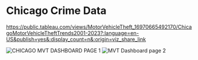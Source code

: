 # Chicago Crime Data
 https://public.tableau.com/views/MotorVehicleTheft_16970665492170/ChicagoMotorVehicleTheftTrends2001-2023?:language=en-US&publish=yes&:display_count=n&:origin=viz_share_link

![CHICAGO MVT DASHBOARD PAGE 1](https://github.com/combechelsey/Chicago-Crime-Data/assets/132314345/538684a9-9efb-4e94-9182-d9f72f1e7ae8)
![MVT Dashboard page 2](https://github.com/combechelsey/Chicago-Crime-Data/assets/132314345/8a6a3de1-e2bd-454c-9bdf-a542573de722)
